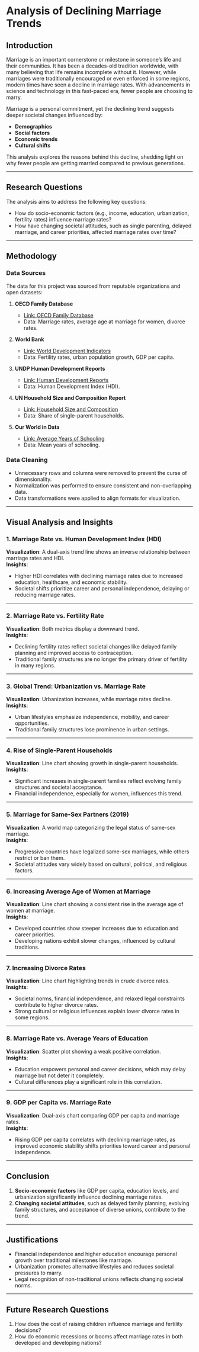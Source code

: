 # Analysis of Declining Marriage Trends

## Introduction
Marriage is an important cornerstone or milestone in someone’s life and their communities. It has been a decades-old tradition worldwide, with many believing that life remains incomplete without it. However, while marriages were traditionally encouraged or even enforced in some regions, modern times have seen a decline in marriage rates. With advancements in science and technology in this fast-paced era, fewer people are choosing to marry.

Marriage is a personal commitment, yet the declining trend suggests deeper societal changes influenced by:
- **Demographics**
- **Social factors**
- **Economic trends**
- **Cultural shifts**

This analysis explores the reasons behind this decline, shedding light on why fewer people are getting married compared to previous generations.

---

## Research Questions
The analysis aims to address the following key questions:
- How do socio-economic factors (e.g., income, education, urbanization, fertility rates) influence marriage rates?
- How have changing societal attitudes, such as single parenting, delayed marriage, and career priorities, affected marriage rates over time?

---

## Methodology
### Data Sources
The data for this project was sourced from reputable organizations and open datasets:
1. **OECD Family Database**  
   - [Link: OECD Family Database](https://www.oecd.org/social/family/database.htm)  
   - Data: Marriage rates, average age at marriage for women, divorce rates.

2. **World Bank**  
   - [Link: World Development Indicators](https://databank.worldbank.org/source/world-development-indicators)  
   - Data: Fertility rates, urban population growth, GDP per capita.

3. **UNDP Human Development Reports**  
   - [Link: Human Development Reports](https://hdr.undp.org/data)  
   - Data: Human Development Index (HDI).

4. **UN Household Size and Composition Report**  
   - [Link: Household Size and Composition](https://population.un.org/household)  
   - Data: Share of single-parent households.

5. **Our World in Data**  
   - [Link: Average Years of Schooling](https://ourworldindata.org/education)  
   - Data: Mean years of schooling.

### Data Cleaning
- Unnecessary rows and columns were removed to prevent the curse of dimensionality.
- Normalization was performed to ensure consistent and non-overlapping data.
- Data transformations were applied to align formats for visualization.

---

## Visual Analysis and Insights

### 1. Marriage Rate vs. Human Development Index (HDI)
**Visualization**: A dual-axis trend line shows an inverse relationship between marriage rates and HDI.  
**Insights**:
- Higher HDI correlates with declining marriage rates due to increased education, healthcare, and economic stability.
- Societal shifts prioritize career and personal independence, delaying or reducing marriage rates.

---

### 2. Marriage Rate vs. Fertility Rate
**Visualization**: Both metrics display a downward trend.  
**Insights**:
- Declining fertility rates reflect societal changes like delayed family planning and improved access to contraception.
- Traditional family structures are no longer the primary driver of fertility in many regions.

---

### 3. Global Trend: Urbanization vs. Marriage Rate
**Visualization**: Urbanization increases, while marriage rates decline.  
**Insights**:
- Urban lifestyles emphasize independence, mobility, and career opportunities.
- Traditional family structures lose prominence in urban settings.

---

### 4. Rise of Single-Parent Households
**Visualization**: Line chart showing growth in single-parent households.  
**Insights**:
- Significant increases in single-parent families reflect evolving family structures and societal acceptance.
- Financial independence, especially for women, influences this trend.

---

### 5. Marriage for Same-Sex Partners (2019)
**Visualization**: A world map categorizing the legal status of same-sex marriage.  
**Insights**:
- Progressive countries have legalized same-sex marriages, while others restrict or ban them.
- Societal attitudes vary widely based on cultural, political, and religious factors.

---

### 6. Increasing Average Age of Women at Marriage
**Visualization**: Line chart showing a consistent rise in the average age of women at marriage.  
**Insights**:
- Developed countries show steeper increases due to education and career priorities.
- Developing nations exhibit slower changes, influenced by cultural traditions.

---

### 7. Increasing Divorce Rates
**Visualization**: Line chart highlighting trends in crude divorce rates.  
**Insights**:
- Societal norms, financial independence, and relaxed legal constraints contribute to higher divorce rates.
- Strong cultural or religious influences explain lower divorce rates in some regions.

---

### 8. Marriage Rate vs. Average Years of Education
**Visualization**: Scatter plot showing a weak positive correlation.  
**Insights**:
- Education empowers personal and career decisions, which may delay marriage but not deter it completely.
- Cultural differences play a significant role in this correlation.

---

### 9. GDP per Capita vs. Marriage Rate
**Visualization**: Dual-axis chart comparing GDP per capita and marriage rates.  
**Insights**:
- Rising GDP per capita correlates with declining marriage rates, as improved economic stability shifts priorities toward career and personal independence.

---

## Conclusion
1. **Socio-economic factors** like GDP per capita, education levels, and urbanization significantly influence declining marriage rates.
2. **Changing societal attitudes**, such as delayed family planning, evolving family structures, and acceptance of diverse unions, contribute to the trend.

---

## Justifications
- Financial independence and higher education encourage personal growth over traditional milestones like marriage.
- Urbanization promotes alternative lifestyles and reduces societal pressures to marry.
- Legal recognition of non-traditional unions reflects changing societal norms.

---

## Future Research Questions
1. How does the cost of raising children influence marriage and fertility decisions?
2. How do economic recessions or booms affect marriage rates in both developed and developing nations?
